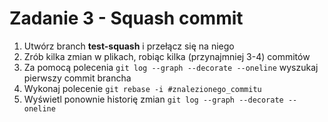 # Zadanie 3 - Squash commit

1. Utwórz branch **test-squash** i przełącz się na niego
2. Zrób kilka zmian w plikach, robiąc kilka (przynajmniej 3-4) commitów
3. Za pomocą polecenia `git log --graph --decorate --oneline` wyszukaj pierwszy commit brancha
4. Wykonaj polecenie `git rebase -i #znalezionego_commitu`
5. Wyświetl ponownie historię zmian `git log --graph --decorate --oneline`